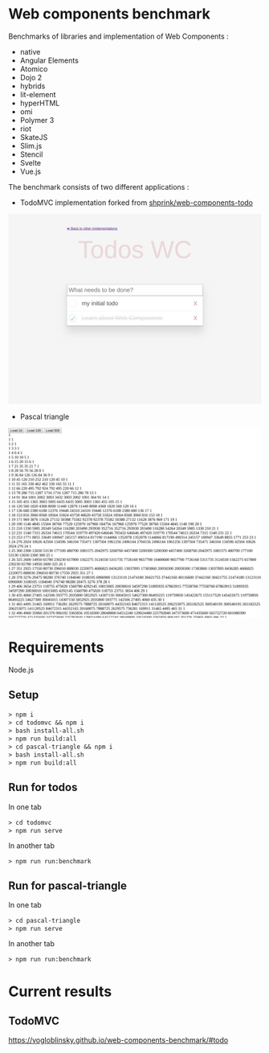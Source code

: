 # Web components benchmark

Benchmarks of libraries and implementation of Web Components :

-   native
-   Angular Elements
-   Atomico
-   Dojo 2
-   hybrids
-   lit-element
-   hyperHTML
-   omi
-   Polymer 3
-   riot
-   SkateJS
-   Slim.js
-   Stencil
-   Svelte
-   Vue.js

The benchmark consists of two different applications :

-   TodoMVC implementation forked from [shprink/web-components-todo](https://github.com/shprink/web-components-todo)

![screenshot_todomvc](common/screenshot_todomvc.png)

-   Pascal triangle

![screenshot_pascal](common/screenshot_pascal.png)

# Requirements

Node.js

## Setup

```
> npm i
> cd todomvc && npm i
> bash install-all.sh
> npm run build:all
> cd pascal-triangle && npm i
> bash install-all.sh
> npm run build:all
```

## Run for todos

In one tab

```
> cd todomvc
> npm run serve
```

In another tab

```
> npm run run:benchmark
```

## Run for pascal-triangle

In one tab

```
> cd pascal-triangle
> npm run serve
```

In another tab

```
> npm run run:benchmark
```

# Current results

## TodoMVC

https://vogloblinsky.github.io/web-components-benchmark/#todo
